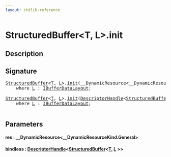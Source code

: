 ```yaml
---
layout: stdlib-reference
---
```


# StructuredBuffer\<T, L\>\.init

## Description





## Signature 

<pre>
<a href="../types/structuredbuffer-0a/index" class="code_type">StructuredBuffer</a>&lt;<a href="../types/structuredbuffer-0a/index#typeparam-T" class="code_type">T</a>, <a href="../types/structuredbuffer-0a/index#typeparam-L" class="code_type">L</a>&gt;.<a href="init">init</a>(__DynamicResource&lt;__DynamicResourceKind.General&gt; <a href="init#decl-res" class="code_param">res</a>)
    <span class='code_keyword'>where</span> <a href="../types/structuredbuffer-0a/index#typeparam-L" class="code_type">L</a> : <a href="../interfaces/ibufferdatalayout-017b/index" class="code_type">IBufferDataLayout</a>;

<a href="../types/structuredbuffer-0a/index" class="code_type">StructuredBuffer</a>&lt;<a href="../types/structuredbuffer-0a/index#typeparam-T" class="code_type">T</a>, <a href="../types/structuredbuffer-0a/index#typeparam-L" class="code_type">L</a>&gt;.<a href="init">init</a>(<a href="../types/descriptorhandle-0a/index" class="code_type">DescriptorHandle</a>&lt;<a href="../types/structuredbuffer-0a/index" class="code_type">StructuredBuffer</a>&lt;<a href="../types/structuredbuffer-0a/index#typeparam-T" class="code_type">T</a>, <a href="../types/structuredbuffer-0a/index#typeparam-L" class="code_type">L</a>&gt;&gt; <a href="init#decl-bindless" class="code_param">bindless</a>)
    <span class='code_keyword'>where</span> <a href="../types/structuredbuffer-0a/index#typeparam-L" class="code_type">L</a> : <a href="../interfaces/ibufferdatalayout-017b/index" class="code_type">IBufferDataLayout</a>;

</pre>

## Parameters

####  <a id="decl-res"></a>res  : \_\_DynamicResource\<\_\_DynamicResourceKind\.General\>
####  <a id="decl-bindless"></a>bindless  : [DescriptorHandle](../types/descriptorhandle-0a/index)\<[StructuredBuffer](../types/structuredbuffer-0a/index)\<[T](../types/structuredbuffer-0a/index#typeparam-T), [L](../types/structuredbuffer-0a/index#typeparam-L) \>\>

